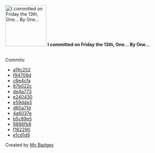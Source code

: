 <img src="https://my-badges.github.io/my-badges/friday-13.png" alt="I committed on Friday the 13th, One… By One…" title="I committed on Friday the 13th, One… By One…" width="128">
<strong>I committed on Friday the 13th, One… By One…</strong>
<br><br>

Commits:

- <a href="https://github.com/qoomon/starlines/commit/a19c2526e21b0034a102a6032f0598c1a29f2930">a19c252</a>
- <a href="https://github.com/qoomon/starlines/commit/f94709d4e49c26c700a076dec2b7fe3ce8398dc5">f94709d</a>
- <a href="https://github.com/qoomon/maven-git-versioning-extension/commit/c6e4cfa885a26ba551e55901d08cc76dd634b9f0">c6e4cfa</a>
- <a href="https://github.com/qoomon/my-zsh/commit/87b022c4d4f9ac01a72304bfce2771d513b80220">87b022c</a>
- <a href="https://github.com/qoomon/actions--access-token/commit/de4a773498c6328fd28cc475fd56895b3c324a4a">de4a773</a>
- <a href="https://github.com/qoomon/actions--access-token/commit/e240430c51df2f576b7576bc1bfabaa7370d4256">e240430</a>
- <a href="https://github.com/qoomon/actions--access-token/commit/e59dda3df7ccd724bb683df3358ff5f6f893eacb">e59dda3</a>
- <a href="https://github.com/qoomon/actions--access-token/commit/d60a71d54beea20fad1babf33d960410ea136bc4">d60a71d</a>
- <a href="https://github.com/qoomon/actions--access-token/commit/4a6037ec3a1bf715297cc78eebbf2d6700fca6b1">4a6037e</a>
- <a href="https://github.com/qoomon/actions--access-token/commit/b5c89e504428505cd513f4e9c8ab76ce9a6c801f">b5c89e5</a>
- <a href="https://github.com/qoomon/actions--access-token/commit/9886fb83e36b1b936bfc1beace41283e3510d9c6">9886fb8</a>
- <a href="https://github.com/qoomon/actions--access-token/commit/f1622908cf488ac2584cba42005730b791c2d27d">f162290</a>
- <a href="https://github.com/qoomon/actions--access-token/commit/e1cd1d9eb2c0a8f6779fa297cc4aeefc6b99d28c">e1cd1d9</a>


Created by <a href="https://github.com/my-badges/my-badges">My Badges</a>